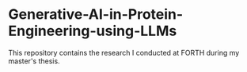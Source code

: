 # Generative-AI-in-Protein-Engineering-using-LLMs
This repository contains the research I conducted at FORTH during my master's thesis.
